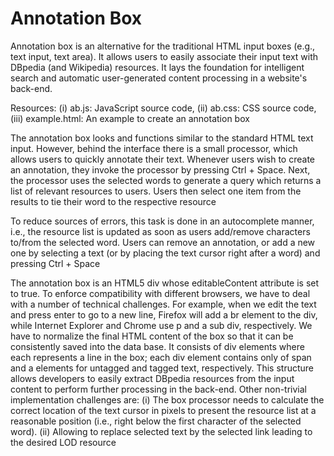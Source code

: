 # Annotation Box
Annotation box is an alternative for the traditional HTML input boxes (e.g., text input, text area). It allows users to easily associate their input text with DBpedia (and Wikipedia) resources. It lays the foundation for intelligent search and automatic user-generated content processing in a website's back-end.

Resources:
(i) ab.js: JavaScript source code, (ii) ab.css: CSS source code, (iii) example.html: An example to create an annotation box

The annotation box looks and functions similar to the standard HTML text input. However, behind the interface there is a small processor, which allows users to quickly annotate their text. Whenever users wish to create an annotation, they invoke the processor by pressing Ctrl + Space. Next, the processor uses the selected words to generate a query which returns a list of relevant resources to users. Users then select one item from the results to tie their word to the respective resource

To reduce sources of errors, this task is done in an autocomplete manner, i.e., the resource list is updated as soon as users add/remove characters to/from the selected word. Users can remove an annotation, or add a new one by selecting a text (or by placing the text cursor right after a word) and pressing Ctrl + Space

The annotation box is an HTML5 div whose editableContent attribute is set to true. To enforce compatibility with different browsers, we have to deal with a number of technical challenges. For example, when we edit the text and press enter to go to a new line, Firefox will add a br element to the div, while Internet Explorer and Chrome use p and a sub div, respectively. We have to normalize the final HTML content of the box so that it can be consistently saved into the data base. It consists of div elements where each represents a line in the box; each div element contains only of span and a elements for untagged and tagged text, respectively. This structure allows developers to easily extract DBpedia resources from the input content to perform further processing in the back-end. Other non-trivial implementation challenges are: (i) The box processor needs to calculate the correct location of the text cursor in pixels to present the resource list at a reasonable position (i.e., right below the first character of the selected word). (ii) Allowing to replace selected text by the selected link leading to the desired LOD resource
